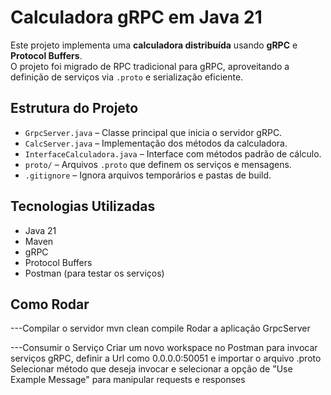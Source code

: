 # Calculadora gRPC em Java 21

Este projeto implementa uma **calculadora distribuída** usando **gRPC** e **Protocol Buffers**.  
O projeto foi migrado de RPC tradicional para gRPC, aproveitando a definição de serviços via `.proto` e serialização eficiente.

## Estrutura do Projeto

- `GrpcServer.java` – Classe principal que inicia o servidor gRPC.
- `CalcServer.java` – Implementação dos métodos da calculadora.
- `InterfaceCalculadora.java` – Interface com métodos padrão de cálculo.
- `proto/` – Arquivos `.proto` que definem os serviços e mensagens.
- `.gitignore` – Ignora arquivos temporários e pastas de build.

## Tecnologias Utilizadas

- Java 21
- Maven
- gRPC
- Protocol Buffers
- Postman (para testar os serviços)
## Como Rodar

---Compilar o servidor
mvn clean compile
Rodar a aplicação GrpcServer

---Consumir o Serviço
Criar um novo workspace no Postman para invocar serviços gRPC, definir a Url como 0.0.0.0:50051 e importar o arquivo .proto
Selecionar método que deseja invocar e selecionar a opção de "Use Example Message" para manipular requests e responses

